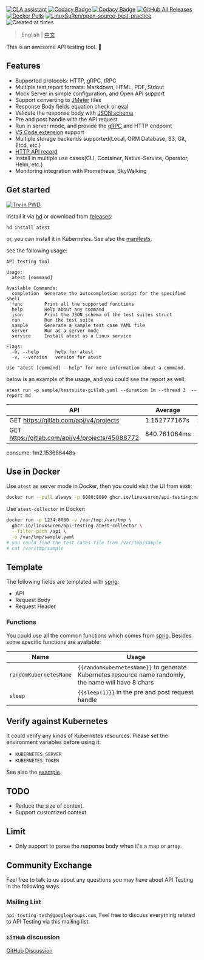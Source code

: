 [![CLA assistant](https://cla-assistant.io/readme/badge/LinuxSuRen/api-testing)](https://cla-assistant.io/LinuxSuRen/api-testing)
[![Codacy Badge](https://app.codacy.com/project/badge/Grade/3f16717cd6f841118006f12c346e9341)](https://app.codacy.com/gh/LinuxSuRen/api-testing/dashboard?utm_source=gh&utm_medium=referral&utm_content=&utm_campaign=Badge_grade)
[![Codacy Badge](https://app.codacy.com/project/badge/Coverage/3f16717cd6f841118006f12c346e9341)](https://app.codacy.com/gh/LinuxSuRen/api-testing/dashboard?utm_source=gh&utm_medium=referral&utm_content=&utm_campaign=Badge_grade)
[![GitHub All Releases](https://img.shields.io/github/downloads/linuxsuren/api-testing/total)](https://tooomm.github.io/github-release-stats/?username=linuxsuren&repository=api-testing)
[![Docker Pulls](https://img.shields.io/docker/pulls/linuxsuren/api-testing)](https://hub.docker.com/r/linuxsuren/api-testing)
[![LinuxSuRen/open-source-best-practice](https://img.shields.io/static/v1?label=OSBP&message=%E5%BC%80%E6%BA%90%E6%9C%80%E4%BD%B3%E5%AE%9E%E8%B7%B5&color=blue)](https://github.com/LinuxSuRen/open-source-best-practice)
![Created at times](https://img.shields.io/badge/created%20at-2022-green)

> English | [中文](README-ZH.md)

This is an awesome API testing tool. 🚀

## Features

* Supported protocols: HTTP, gRPC, tRPC
* Multiple test report formats: Markdown, HTML, PDF, Stdout
* Mock Server in simple configuration, and Open API support
* Support converting to [JMeter](https://jmeter.apache.org/) files
* Response Body fields equation check or [eval](https://expr.medv.io/)
* Validate the response body with [JSON schema](https://json-schema.org/)
* Pre and post handle with the API request
* Run in server mode, and provide the [gRPC](pkg/server/server.proto) and HTTP endpoint
* [VS Code extension](https://github.com/LinuxSuRen/vscode-api-testing) support
* Multiple storage backends supported(Local, ORM Database, S3, Git, Etcd, etc.)
* [HTTP API record](https://github.com/LinuxSuRen/atest-ext-collector)
* Install in multiple use cases(CLI, Container, Native-Service, Operator, Helm, etc.)
* Monitoring integration with Prometheus, SkyWalking

## Get started

[![Try in PWD](https://github.com/play-with-docker/stacks/raw/cff22438cb4195ace27f9b15784bbb497047afa7/assets/images/button.png)](http://play-with-docker.com?stack=https://raw.githubusercontent.com/LinuxSuRen/api-testing/master/docs/manifests/docker-compose.yml)

Install it via [hd](https://github.com/LinuxSuRen/http-downloader) or download from [releases](https://github.com/LinuxSuRen/api-testing/releases):

```shell
hd install atest
```

or, you can install it in Kubernetes. See also the [manifests](docs/manifests/kubernetes/default/manifest.yaml).

see the following usage:

```shell
API testing tool

Usage:
  atest [command]

Available Commands:
  completion  Generate the autocompletion script for the specified shell
  func        Print all the supported functions
  help        Help about any command
  json        Print the JSON schema of the test suites struct
  run         Run the test suite
  sample      Generate a sample test case YAML file
  server      Run as a server mode
  service     Install atest as a Linux service

Flags:
  -h, --help      help for atest
  -v, --version   version for atest

Use "atest [command] --help" for more information about a command.
```

below is an example of the usage, and you could see the report as well:

`atest run -p sample/testsuite-gitlab.yaml --duration 1m --thread 3  --report md`

| API | Average | Max | Min | Count | Error |
|---|---|---|---|---|---|
| GET https://gitlab.com/api/v4/projects | 1.152777167s | 2.108680194s | 814.928496ms | 99 | 0 |
| GET https://gitlab.com/api/v4/projects/45088772 | 840.761064ms | 1.487285371s | 492.583066ms | 10 | 0 |
consume: 1m2.153686448s

## Use in Docker

Use `atest` as server mode in Docker, then you could visit the UI from `8080`:

```bash
docker run --pull always -p 8080:8080 ghcr.io/linuxsuren/api-testing:master
```

Use `atest-collector` in Docker:

```bash
docker run -p 1234:8080 -v /var/tmp:/var/tmp \
  ghcr.io/linuxsuren/api-testing atest-collector \
  --filter-path /api \
  -o /var/tmp/sample.yaml
# you could find the test cases file from /var/tmp/sample
# cat /var/tmp/sample
```

## Template

The following fields are templated with [sprig](http://masterminds.github.io/sprig/):

* API
* Request Body
* Request Header

### Functions

You could use all the common functions which comes from [sprig](http://masterminds.github.io/sprig/). Besides some specific functions are available:

| Name | Usage |
|---|---|
| `randomKubernetesName` | `{{randomKubernetesName}}` to generate Kubernetes resource name randomly, the name will have 8  chars |
| `sleep` | `{{sleep(1)}}` in the pre and post request handle |

## Verify against Kubernetes

It could verify any kinds of Kubernetes resources. Please set the environment variables before using it:

* `KUBERNETES_SERVER`
* `KUBERNETES_TOKEN`

See also the [example](sample/kubernetes.yaml).

## TODO

* Reduce the size of context.
* Support customized context.

## Limit

* Only support to parse the response body when it's a map or array.

## Community Exchange

Feel free to talk to us about any questions you may have about API Testing in the following ways.

### Mailing List

`api-testing-tech@googlegroups.com`, Feel free to discuss everything related to API Testing via this mailing list.

### `GitHub` discussion

[GitHub Discussion](https://github.com/LinuxSuRen/api-testing/discussions/new/choose)
